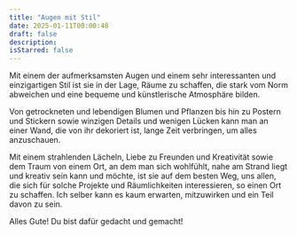 ```yaml
---
title: "Augen mit Stil"
date: 2025-01-11T00:00:48
draft: false
description: 
isStarred: false
---
```


Mit einem der aufmerksamsten Augen und einem sehr interessanten und einzigartigen Stil ist sie in der Lage, Räume zu schaffen, die stark vom Norm abweichen und eine bequeme und künstlerische Atmosphäre bilden.

Von getrockneten und lebendigen Blumen und Pflanzen bis hin zu Postern und Stickern sowie winzigen Details und wenigen Lücken kann man an einer Wand, die von ihr dekoriert ist, lange Zeit verbringen, um alles anzuschauen.

Mit einem strahlenden Lächeln, Liebe zu Freunden und Kreativität sowie dem Traum von einem Ort, an dem man sich wohlfühlt, nahe am Strand liegt und kreativ sein kann und möchte, ist sie auf dem besten Weg, uns allen, die sich für solche Projekte und Räumlichkeiten interessieren, so einen Ort zu schaffen.
Ich selber kann es kaum erwarten, mitzuwirken und ein Teil davon zu sein.

Alles Gute! Du bist dafür gedacht und gemacht!